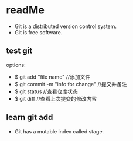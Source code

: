 # readMe
* Git is a distributed version control system.
* Git is free software.
## test git
options:
* $ git add "file name" //添加文件
* $ git commit -m "info for change" //提交并备注
* $ git status //查看仓库状态
* $ git diff //查看上次提交的修改内容
## learn git add
* Git has a mutable index called stage.
